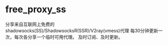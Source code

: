 # free_proxy_ss
分享来自互联网上免费的shadowsocks(SS)/ShadowsocksR(SSR)/V2ray(vmess)代理
每30分钟更新一次，每次各分享一个临时可用代理。
及时订阅、及时更新。

